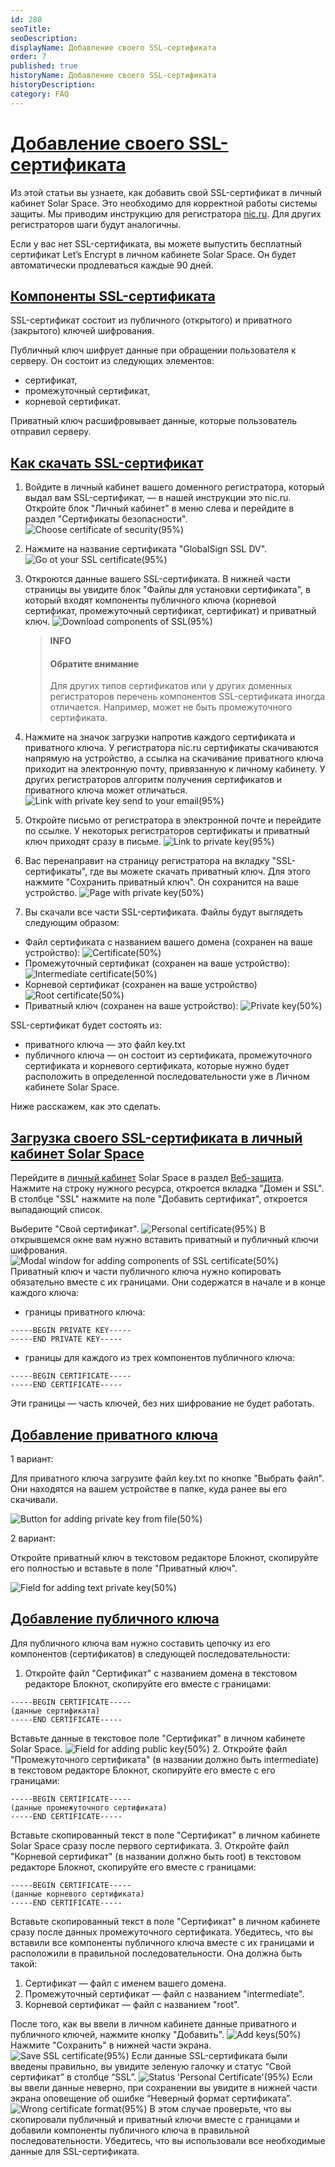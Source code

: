 ```yaml
---
id: 280
seoTitle: 
seoDescription: 
displayName: Добавление своего SSL-сертификата
order: 7
published: true
historyName: Добавление своего SSL-сертификата
historyDescription: 
category: FAQ
---
```


# [Добавление своего SSL-сертификата](adding-personal-ssl-certificate)

Из этой статьи вы узнаете, как добавить свой SSL-сертификат в личный кабинет Solar Space. Это необходимо для корректной работы системы защиты. Мы приводим инструкцию для регистратора [nic.ru](https://www.nic.ru/?utm_source=google.com&utm_medium=organic&utm_campaign=google.com&utm_referrer=google.com). Для других регистраторов шаги будут аналогичны.

Если у вас нет SSL-сертификата, вы можете выпустить бесплатный сертификат Let’s Encrypt в личном кабинете Solar Space. Он будет автоматически продлеваться каждые 90 дней.

## [Компоненты SSL-сертификата](components-of-ssl-certificate)

SSL-сертификат состоит из публичного (открытого) и приватного (закрытого) ключей шифрования.

Публичный ключ шифрует данные при обращении пользователя к серверу. Он состоит из следующих элементов:

- сертификат,
- промежуточный сертификат,
- корневой сертификат.

Приватный ключ расшифровывает данные, которые пользователь отправил серверу.

## [Как скачать SSL-сертификат](how-to-download-ssl-certificate)

1. Войдите в личный кабинет вашего доменного регистратора, который выдал вам SSL-сертификат, — в нашей инструкции это nic.ru. Откройте блок "Личный кабинет" в меню слева и перейдите в раздел "Сертификаты безопасности".
![Choose certificate of security(95%)](https://img.solarspace.pro/docs/choose-certificate-of-security.jpg "Выберите сертификаты безопасности")
2. Нажмите на название сертификата "GlobalSign SSL DV".
![Go ot your SSL certificate(95%)](https://img.solarspace.pro/docs/go-to-your-ssl-certificate.jpg "Перейдите к своему сертификату")
3. Откроются данные вашего SSL-сертификата. В нижней части страницы вы увидите блок "Файлы для установки сертификата", в который входят компоненты публичного ключа (корневой сертификат, промежуточный сертификат, сертификат) и приватный ключ.
![Download components of SSL(95%)](https://img.solarspace.pro/docs/download-components-of-ssl.jpg "Скачайте компоненты SSL сертификата")

   > **INFO**
   > #### Обратите внимание
   > Для других типов сертификатов или у других доменных регистраторов перечень компонентов SSL-сертификата иногда отличается. Например, может не быть промежуточного сертификата.

4. Нажмите на значок загрузки напротив каждого сертификата и приватного ключа.
У регистратора nic.ru сертификаты скачиваются напрямую на устройство, а ссылка на скачивание приватного ключа приходит на электронную почту, привязанную к личному кабинету. У других регистраторов алгоритм получения сертификатов и приватного ключа может отличаться.
![Link with private key send to your email(95%)](https://img.solarspace.pro/docs/link-with-private-key-send-to-your-email.jpg "Ссылка на приватный ключ отправлена на ваш email")
5. Откройте письмо от регистратора в электронной почте и перейдите по ссылке. У некоторых регистраторов сертификаты и приватный ключ приходят сразу в письме.
![Link to private key(95%)](https://img.solarspace.pro/docs/go-to-link-to-get-private-key.jpg "")
6. Вас перенаправит на страницу регистратора на вкладку "SSL-сертификаты", где вы можете скачать приватный ключ.
Для этого нажмите "Сохранить приватный ключ". Он сохранится на ваше устройство.
![Page with private key(50%)](https://img.solarspace.pro/docs/download-private-key.jpg "Страница для скачивания приватного ключа")
7. Вы скачали все части SSL-сертификата. Файлы будут выглядеть следующим образом:

- Файл сертификата с названием вашего домена (сохранен на ваше устройство):
![Certificate(50%)](https://img.solarspace.pro/docs/certificate-file.jpg "Сертификат")
- Промежуточный сертификат (сохранен на ваше устройство):
![Intermediate certificate(50%)](https://img.solarspace.pro/docs/intermediate-certificate-file.jpg "Промежуточный сертификат")
- Корневой сертификат (сохранен на ваше устройство)
![Root certificate(50%)](https://img.solarspace.pro/docs/root-certificate-file.jpg "Корневой сертификат")
- Приватный ключ (сохранен на ваше устройство):
![Private key(50%)](https://img.solarspace.pro/docs/private-key-file.jpg "Приватный ключ")

SSL-сертификат будет состоять из:
- приватного ключа — это файл key.txt
- публичного ключа — он состоит из сертификата, промежуточного сертификата и корневого сертификата, которые нужно будет расположить в определенной последовательности уже в Личном кабинете Solar Space.

Ниже расскажем, как это сделать.

## [Загрузка своего SSL-сертификата в личный кабинет Solar Space](uploading-your-ssl-certificate-to-solar-space-private-cabinet)
Перейдите в [личный кабинет](https://my.solarspace.pro) Solar Space в раздел [Веб-защита](https://my.solarspace.pro/web-protection).
Нажмите на строку нужного ресурса, откроется вкладка "Домен и SSL".
В столбце "SSL" нажмите на поле  "Добавить сертификат", откроется выпадающий список.

Выберите "Свой сертификат".
![Personal certificate(95%)](https://img.solarspace.pro/docs/choose-personal-certificate.jpg "Свой сертификат")
В открывшемся окне вам нужно вставить приватный и публичный ключи шифрования.
![Modal window for adding components of SSL certificate(50%)](https://img.solarspace.pro/docs/field-for-adding-pers-cert.jpg "Модальное окно для ввода компонентов SSL-сертификата")
Приватный ключ и части публичного ключа нужно копировать обязательно вместе с их границами. Они содержатся в начале и в конце каждого ключа:
- границы приватного ключа:
```
-----BEGIN PRIVATE KEY-----
-----END PRIVATE KEY-----
```
- границы для каждого из трех компонентов публичного ключа:
```
-----BEGIN CERTIFICATE-----
-----END CERTIFICATE-----
```
Эти границы — часть ключей, без них шифрование не будет работать.
## [Добавление приватного ключа](adding-private-key)

1 вариант:

Для приватного ключа загрузите файл key.txt по кнопке "Выбрать файл". Они находятся на вашем устройстве в папке, куда ранее вы его скачивали.

![Button for adding private key from file(50%)](https://img.solarspace.pro/docs/field-for-download-priv-key.jpg "Кнопка для добавления приватного ключа из файла")

2 вариант:

Откройте приватный ключ в текстовом редакторе Блокнот, скопируйте его полностью и вставьте в поле "Приватный ключ".

![Field for adding text private key(50%)](https://img.solarspace.pro/docs/field-for-text-priv-key.jpg "Поле для ввода приватного ключа вручную")

## [Добавление публичного ключа](adding-public-key)
Для публичного ключа вам нужно составить цепочку из его компонентов (сертификатов) в следующей последовательности:
1. Откройте файл "Сертификат" с названием домена в текстовом редакторе Блокнот, скопируйте его вместе с границами:
```
-----BEGIN CERTIFICATE-----
(данные сертификата)
-----END CERTIFICATE-----
```

Вставьте данные в текстовое поле "Сертификат" в личном кабинете Solar Space.
![Field for adding public key(50%)](https://img.solarspace.pro/docs/field-for-text-pub-key.jpg "Поле для ввода компонентов публичного ключа")
2. Откройте файл "Промежуточного сертификата" (в названии должно быть intermediate) в текстовом редакторе Блокнот, скопируйте его вместе с его границами:
```
-----BEGIN CERTIFICATE-----
(данные промежуточного сертификата)
-----END CERTIFICATE-----
```
Вставьте скопированный текст в поле "Сертификат" в личном кабинете Solar Space сразу после первого сертификата.
3. Откройте файл "Корневой сертификат" (в названии должно быть root) в текстовом редакторе Блокнот, скопируйте его вместе с границами:
```
-----BEGIN CERTIFICATE-----
(данные корневого сертификата)
-----END CERTIFICATE-----
```
Вставьте скопированный текст в поле "Сертификат" в личном кабинете сразу после данных промежуточного сертификата.
Убедитесь, что вы вставили все компоненты публичного ключа вместе с их границами и расположили в правильной последовательности. Она должна быть такой:
1. Сертификат — файл с именем вашего домена.
2. Промежуточный сертификат — файл с названием "intermediate".
3. Корневой сертификат — файл с названием "root".

После того, как вы ввели в личном кабинете данные приватного и публичного ключей, нажмите кнопку "Добавить".
![Add keys(50%)](https://img.solarspace.pro/docs/field-done-certs.jpg "Добавить ключи")
Нажмите "Сохранить" в нижней части экрана.
![Save SSL certificate(95%)](https://img.solarspace.pro/docs/save-pers-cert.jpg "Сохранить сертификат")
Если данные SSL-сертификата были введены правильно, вы увидите зеленую галочку и статус “Свой сертификат” в столбце “SSL”.
![Status 'Personal Certificate'(95%)](https://img.solarspace.pro/docs/done-pers-cert.jpg 'Статус "Свой сертификат"')
Если вы ввели данные неверно, при сохранении вы увидите в нижней части экрана оповещение об ошибке “Неверный формат сертификата”.
![Wrong certificate format(95%)](https://img.solarspace.pro/docs/error-of-saving-cert.jpg "Неверный формат сертификата")
В этом случае проверьте, что вы скопировали публичный и приватный ключи вместе с границами и добавили компоненты публичного ключа в правильной последовательности.
Убедитесь, что вы использовали все необходимые данные для SSL-сертификата.
